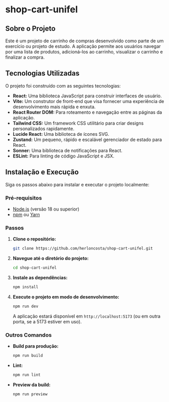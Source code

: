# shop-cart-unifel

## Sobre o Projeto

Este é um projeto de carrinho de compras desenvolvido como parte de um exercício ou projeto de estudo. A aplicação permite aos usuários navegar por uma lista de produtos, adicioná-los ao carrinho, visualizar o carrinho e finalizar a compra.

## Tecnologias Utilizadas

O projeto foi construído com as seguintes tecnologias:

- **React:** Uma biblioteca JavaScript para construir interfaces de usuário.
- **Vite:** Um construtor de front-end que visa fornecer uma experiência de desenvolvimento mais rápida e enxuta.
- **React Router DOM:** Para roteamento e navegação entre as páginas da aplicação.
- **Tailwind CSS:** Um framework CSS utilitário para criar designs personalizados rapidamente.
- **Lucide React:** Uma biblioteca de ícones SVG.
- **Zustand:** Um pequeno, rápido e escalável gerenciador de estado para React.
- **Sonner:** Uma biblioteca de notificações para React.
- **ESLint:** Para linting de código JavaScript e JSX.

## Instalação e Execução

Siga os passos abaixo para instalar e executar o projeto localmente:

### Pré-requisitos

- [Node.js](https://nodejs.org/en/) (versão 18 ou superior)
- [npm](https://www.npmjs.com/) ou [Yarn](https://yarnpkg.com/)

### Passos

1. **Clone o repositório:**

   ```bash
   git clone https://github.com/herloncosta/shop-cart-unifel.git
   ```

2. **Navegue até o diretório do projeto:**

   ```bash
   cd shop-cart-unifel
   ```

3. **Instale as dependências:**

   ```bash
   npm install
   ```

4. **Execute o projeto em modo de desenvolvimento:**

   ```bash
   npm run dev
   ```

   A aplicação estará disponível em `http://localhost:5173` (ou em outra porta, se a 5173 estiver em uso).

### Outros Comandos

- **Build para produção:**

  ```bash
  npm run build
  ```

- **Lint:**

  ```bash
  npm run lint
  ```

- **Preview da build:**

  ```bash
  npm run preview
  ```